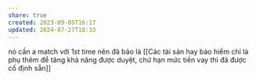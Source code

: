 ```yaml
---
share: true
created: 2023-09-05T16:17
updated: 2024-07-27T18:33
---
```


nó cần a match với 1st time
nên đã bảo là [[Các tài sản hay bảo hiểm chỉ là phụ thêm để tăng khả năng được duyệt, chứ hạn mức tiền vay thì đã được cố định sẵn]]
